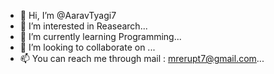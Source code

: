 - 👋 Hi, I’m @AaravTyagi7
- 👀 I’m interested in Reasearch...
- 🌱 I’m currently learning Programming...
- 💞️ I’m looking to collaborate on ...
- 📫 You can reach me through mail : mrerupt7@gmail.com...

<!---
AaravTyagi7/AaravTyagi7 is a ✨ special ✨ repository because its `README.md` (this file) appears on your GitHub profile.
You can click the Preview link to take a look at your changes.
--->
